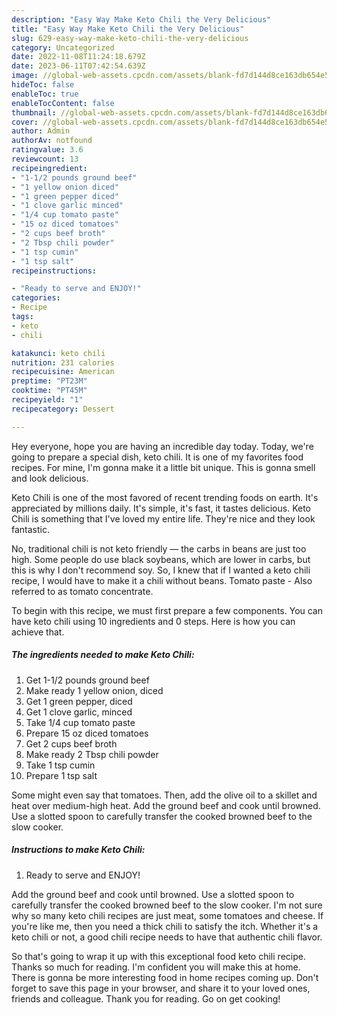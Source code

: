 ```yaml
---
description: "Easy Way Make Keto Chili the Very Delicious"
title: "Easy Way Make Keto Chili the Very Delicious"
slug: 629-easy-way-make-keto-chili-the-very-delicious
category: Uncategorized
date: 2022-11-08T11:24:18.679Z
date: 2023-06-11T07:42:54.639Z
image: //global-web-assets.cpcdn.com/assets/blank-fd7d144d8ce163db654e5a02c40b08a2775adb7897d16e4062681dc7e1b2800f.png
hideToc: false
enableToc: true
enableTocContent: false
thumbnail: //global-web-assets.cpcdn.com/assets/blank-fd7d144d8ce163db654e5a02c40b08a2775adb7897d16e4062681dc7e1b2800f.png
cover: //global-web-assets.cpcdn.com/assets/blank-fd7d144d8ce163db654e5a02c40b08a2775adb7897d16e4062681dc7e1b2800f.png
author: Admin
authorAv: notfound
ratingvalue: 3.6
reviewcount: 13
recipeingredient:
- "1-1/2 pounds ground beef"
- "1 yellow onion diced"
- "1 green pepper diced"
- "1 clove garlic minced"
- "1/4 cup tomato paste"
- "15 oz diced tomatoes"
- "2 cups beef broth"
- "2 Tbsp chili powder"
- "1 tsp cumin"
- "1 tsp salt"
recipeinstructions:

- "Ready to serve and ENJOY!"
categories:
- Recipe
tags:
- keto
- chili

katakunci: keto chili 
nutrition: 231 calories
recipecuisine: American
preptime: "PT23M"
cooktime: "PT45M"
recipeyield: "1"
recipecategory: Dessert

---
```



Hey everyone, hope you are having an incredible day today. Today, we're going to prepare a special dish, keto chili. It is one of my favorites food recipes. For mine, I'm gonna make it a little bit unique. This is gonna smell and look delicious.

Keto Chili is one of the most favored of recent trending foods on earth. It's appreciated by millions daily. It's simple, it's fast, it tastes delicious. Keto Chili is something that I've loved my entire life. They're nice and they look fantastic.

No, traditional chili is not keto friendly — the carbs in beans are just too high. Some people do use black soybeans, which are lower in carbs, but this is why I don&#39;t recommend soy. So, I knew that if I wanted a keto chili recipe, I would have to make it a chili without beans. Tomato paste - Also referred to as tomato concentrate.


To begin with this recipe, we must first prepare a few components. You can have keto chili using 10 ingredients and 0 steps. Here is how you can achieve that.

<!--inarticleads1-->

##### The ingredients needed to make Keto Chili:

1. Get 1-1/2 pounds ground beef
1. Make ready 1 yellow onion, diced
1. Get 1 green pepper, diced
1. Get 1 clove garlic, minced
1. Take 1/4 cup tomato paste
1. Prepare 15 oz diced tomatoes
1. Get 2 cups beef broth
1. Make ready 2 Tbsp chili powder
1. Take 1 tsp cumin
1. Prepare 1 tsp salt


Some might even say that tomatoes. Then, add the olive oil to a skillet and heat over medium-high heat. Add the ground beef and cook until browned. Use a slotted spoon to carefully transfer the cooked browned beef to the slow cooker. 

<!--inarticleads2-->

##### Instructions to make Keto Chili:


1. Ready to serve and ENJOY!

Add the ground beef and cook until browned. Use a slotted spoon to carefully transfer the cooked browned beef to the slow cooker. I&#39;m not sure why so many keto chili recipes are just meat, some tomatoes and cheese. If you&#39;re like me, then you need a thick chili to satisfy the itch. Whether it&#39;s a keto chili or not, a good chili recipe needs to have that authentic chili flavor. 

So that's going to wrap it up with this exceptional food keto chili recipe. Thanks so much for reading. I'm confident you will make this at home. There is gonna be more interesting food in home recipes coming up. Don't forget to save this page in your browser, and share it to your loved ones, friends and colleague. Thank you for reading. Go on get cooking!
